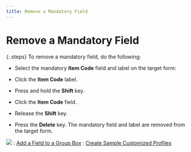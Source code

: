 ```yaml
---
title: Remove a Mandatory Field
---
```


# Remove a Mandatory Field


{:.steps}
To remove a mandatory field, do the following:

- Select the mandatory **Item 
 Code** field and label on the target form:

 - Click the **Item 
 Code** label.
 - Press and hold the **Shift**  key.
 - Click the **Item 
 Code** field.
 - Release the **Shift**  key.

- Press the **Delete**  key. The mandatory field and label are removed from the target form.



![]({{site.fd_baseurl}}/img/see_also.gif)
: [Add  a Field to a Group Box]({{site.fd_baseurl}}/misc/add_fields_in_a_group_box_sample_profile_step13.html)
: [Create  Sample Customized Profiles]({{site.fd_baseurl}}/forms-designer/create-sample-customized-profiles/create_sample_customized_profiles.html)
